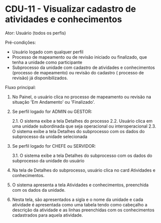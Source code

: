 # CDU-11 - Visualizar cadastro de atividades e conhecimentos

Ator: Usuário (todos os perfis)

Pré-condições:
- Usuário logado com qualquer perfil
- Processo de mapeamento ou de revisão iniciado ou finalizado, que tenha a unidade como participante
- Subprocesso da unidade com cadastro de atividades e conhecimentos (processo de mapeamento) ou revisão do cadastro (
processo de revisão) já disponibilizados.

Fluxo principal:

1. No Painel, o usuário clica no processo de mapeamento ou revisão na situação 'Em Andamento' ou 'Finalizado'.
2. Se perfil logado for ADMIN ou GESTOR:

   2.1. O sistema exibe a tela Detalhes do processo
   2.2. Usuário clica em uma unidade subordinada que seja operacional ou interoperacional
   2.3. O sistema exibe a tela Detalhes do subprocesso com os dados do subprocesso da unidade selecionada

3. Se perfil logado for CHEFE ou SERVIDOR:

   3.1. O sistema exibe a tela Detalhes do subprocesso com os dados do subprocesso da unidade do usuário

4. Na tela de Detalhes do subprocesso, usuário clica no card Atividades e conhecimentos.
5. O sistema apresenta a tela Atividades e conhecimentos, preenchida com os dados da unidade.
6. Nesta tela, são apresentados a sigla e o nome da unidade e cada atividade é apresentada como uma tabela tendo como
   cabeçalho a descrição da atividade e as linhas preenchidas com os conhecimentos cadastrados para aquela atividade.